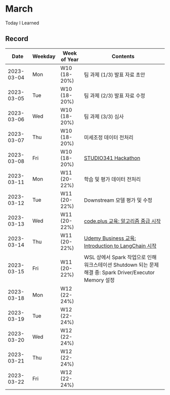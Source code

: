 # March
Today I Learned

## Record

|Date|Weekday|Week of Year|Contents|
|---|---|---|---|
|2023-03-04|Mon|W10 (18-20%)|팀 과제 (1/3) 발표 자료 초안|
|2023-03-05|Tue|W10 (18-20%)|팀 과제 (2/3) 발표 자료 수정|
|2023-03-06|Wed|W10 (18-20%)|팀 과제 (3/3) 심사|
|2023-03-07|Thu|W10 (18-20%)|미세조정 데이터 전처리|
|2023-03-08|Fri|W10 (18-20%)|[STUDIO341 Hackathon](https://naver.me/xjeggNvk)|
|2023-03-11|Mon|W11 (20-22%)|학습 및 평가 데이터 전처리|
|2023-03-12|Tue|W11 (20-22%)|Downstream 모델 평가 및 수정|
|2023-03-13|Wed|W11 (20-22%)|[code.plus 교육: 알고리즘 중급 시작](https://code.plus/bundle/9)|
|2023-03-14|Thu|W11 (20-22%)|[Udemy Business 교육: Introduction to LangChain 시작](https://www.udemy.com/course/introduction-to-langchain/?couponCode=KRLETSLEARNNOW)|
|2023-03-15|Fri|W11 (20-22%)|WSL 상에서 Spark 작업으로 인해 워크스테이션 Shutdown 되는 문제 해결 중: Spark Driver/Executor Memory 설정|
|2023-03-18|Mon|W12 (22-24%)||
|2023-03-19|Tue|W12 (22-24%)||
|2023-03-20|Wed|W12 (22-24%)||
|2023-03-21|Thu|W12 (22-24%)||
|2023-03-22|Fri|W12 (22-24%)||